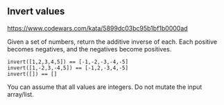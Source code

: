 ## Invert values

https://www.codewars.com/kata/5899dc03bc95b1bf1b0000ad

Given a set of numbers, return the additive inverse of each. Each positive becomes negatives, and the negatives become positives.

```apacheconf
invert([1,2,3,4,5]) == [-1,-2,-3,-4,-5]
invert([1,-2,3,-4,5]) == [-1,2,-3,4,-5]
invert([]) == []
```
You can assume that all values are integers. Do not mutate the input array/list.
